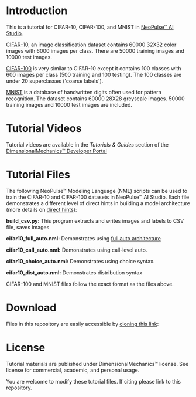 # Introduction
This is a tutorial for CIFAR-10, CIFAR-100, and MNIST in [NeoPulse™ AI Studio](https://aws.amazon.com/marketplace/pp/B074NDG36S/ref=vdr_rf).

[CIFAR-10](http://www.cs.toronto.edu/~kriz/cifar.html), an image classification dataset contains 60000 32X32 color images with 6000 images per class. There are 50000 training images and 10000 test images.

[CIFAR-100](http://www.cs.toronto.edu/~kriz/cifar.html) is very similar to CIFAR-10 except it contains 100 classes with 600 images per class (500 training and 100 testing). The 100 classes are under 20 superclasses ('coarse labels').

[MNIST](yann.lecun.com/exdb/mnist/) is a database of handwritten digits often used for pattern recognition. The dataset contains 60000 28X28 greyscale images. 50000 training images and 10000 test images are included.

# Tutorial Videos
Tutorial videos are available in the *Tutorials & Guides* section of the [DimensionalMechanics™ Developer Portal](https://dimensionalmechanics.com/developer)

# Tutorial Files
The following NeoPulse™ Modeling Language (NML) scripts can be used to train the CIFAR-10 and CIFAR-100 datasets in NeoPulse™ AI Studio. Each file demonstrates a different level of direct hints in building a model architecture (more details on [direct hints](https://docs.neopulse.ai/NML-Oracle-direct/)):

**build_csv.py:** This program extracts and writes images and labels to CSV file, saves images  

**cifar10_full_auto.nml:** Demonstrates using [full auto architecture](https://docs.neopulse.ai/NML-architecture/)

**cifar10_call_auto.nml:** Demonstrates using call-level auto.

**cifar10_choice_auto.nml:** Demonstrates using choice syntax.

**cifar10_dist_auto.nml:** Demonstrates distribution syntax

CIFAR-100 and MNIST files follow the exact format as the files above.

# Download
Files in this repository are easily accessible by [cloning this link](https://github.com/DimensionalMechanics/NeoPulse-Examples.git):

# License
Tutorial materials are published under DimensionalMechanics™ license. See license for commercial, academic, and personal usage.

You are welcome to modify these tutorial files. If citing please link to this repository.
